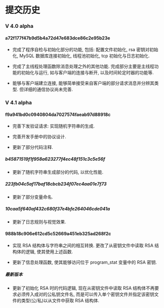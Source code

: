 # 提交历史

### V 4.0 alpha

#### a72f177f47b9d5b4a72d47e683dce86c2e95b23e

- 完成了程序自检与初始化部分的功能, 包括: 配置文件初始化, rsa 密钥对初始化, MySQL 数据库连接初始化, 线程池初始化, tcp 初始化与日志初始化.

- 完成了主线程处理函数除消息处理之外的其他功能. 完成部分主要是主线程功能的初始化与运行, 如与客户端的连接与断开, 以及时间轮定时器的功能等.

- 能够与客户端建立连接, 能够简单接受来自客户端的部分请求消息并分辨其类型. 但详细的通信协议尚未完善.

### V 4.1 alpha

#### f9a941bd0c0940804da7027574faeab97d88918c

- 完善下发验证请求: 实现随机字符串的生成.

- 完善开发手册中的协议设计.

- 更新了部分代码注释.

##### b45871519f1f958a623277f4ec48f151c3c5e56f

- 更新了随机字符串生成部分的代码, 以优化性能.

##### 223fb04c5af17baf18cbcb234f07ec4aa01e7f73

- 更新了部分变量命名.

##### 10caa5f640af432c680f37e4bfe264046cde041a

- 更新了日志规则与视觉效果.

#### 988b18c906e612cd5c52669a451eb325ad268f2c

- 实现 RSA 结构体与字符串之间的相互转换. 更改了从密钥文件中读取 RSA 结构体的逻辑, 使其使用上述函数.

- 更新了信息处理函数, 使其能够访问位于 program_stat 变量中的 RSA 密钥.

##### 最新版本

- 更新了初始化 RSA 时的代码逻辑, 现在从密钥文件中读取 RSA 结构体不再要求必须传入成对的公私钥文件名, 而是可以传入单个密钥文件并指定该密钥文件的类型(公/私)以从文件中获取 RSA 结构体.